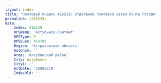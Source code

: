 ```yaml
---
layout: index
title: 'Почтовый индекс 416539: отделение почтовой связи Почты России'
permalink: /416539/
data:
    Index: 416539
    OPSName: 'Ахтубинск Почтамт'
    OPSType: П
    OPSSubm: 414700
    Region: 'Астраханская область'
    Autonom: ''
    Area: 'Ахтубинский район'
    City: Ахтубинск
    City1: ''
    ActDate: '20080219'
    IndexOld: ''
---
```

